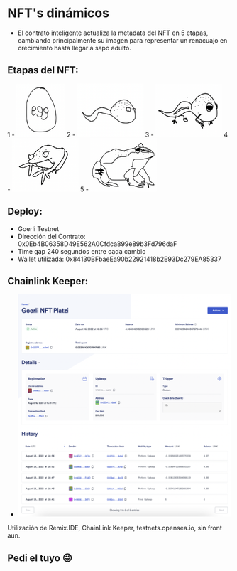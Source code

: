 # NFT's dinámicos

- El contrato inteligente actualiza la metadata del NFT en 5 etapas, cambiando principalmente su imagen para representar un renacuajo en crecimiento hasta llegar a sapo adulto. 

## Etapas del NFT: 
1 - <img src="image/frog1.png" width="110" height="120" />
2 -  <img src="image/frog2.png" width="150" height="120" />
3 -  <img src="image/frog3.png" width="150" height="120" />
4 -  <img src="image/frog4.png" width="150" height="120" />
5 -  <img src="image/frog5.png" width="150" height="120" />

## Deploy:
- Goerli Testnet 
- Dirección del Contrato: 0x0Eb4B06358D49E562A0Cfdca899e89b3Fd796daF
- Time gap 240 segundos entre cada cambio
- Wallet utilizada: 0x84130BFbaeEa90b22921418b2E93Dc279EA85337

## Chainlink Keeper: 

- <img src="image/LinkKeeper.png" width="500" height="500" />

Utilización de Remix.IDE, ChainLink Keeper, testnets.opensea.io, sin front aun. 

## Pedi el tuyo 😜
